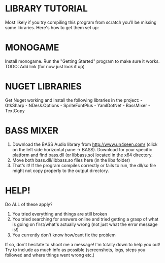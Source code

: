 # LIBRARY TUTORIAL

Most likely if you try compiling this program from scratch you'll be missing some libraries. Here's how to get them set up:

# MONOGAME

Install monogame. Run the "Getting Started" program to make sure it works. TODO: Add link (for now just look it up)

# NUGET LIBRARIES

Get Nuget working and install the following libraries in the project:
	- GtkSharp
	- NDesk.Options
	- SpriteFontPlus
	- YamlDotNet
	- BassMixer
	- TextCopy

# BASS MIXER

1) Download the BASS Audio library from http://www.un4seen.com/ (click on the left side horizontal pane -> BASS). Download for your specific platform and find bass.dll (or libbass.so) located in the x64 directory.
2) Move both bass.dll/libbass.so files here (in the libs folder)
3) That's it! If the program compiles correctly or fails to run, the dll/so file might not copy properly to the output directory.

# HELP!

Do ALL of these apply?
1) You tried everything and things are still broken
2) You tried searching for answers online and tried getting a grasp of what is going on first/what's actually wrong (not just what the error message is!)
3) You currently don't know how/cant fix the problem

If so, don't hesitate to shoot me a message! I'm totally down to help you out! Try to include as much info as possible (screenshots, logs, steps you followed and where things went wrong etc.)

